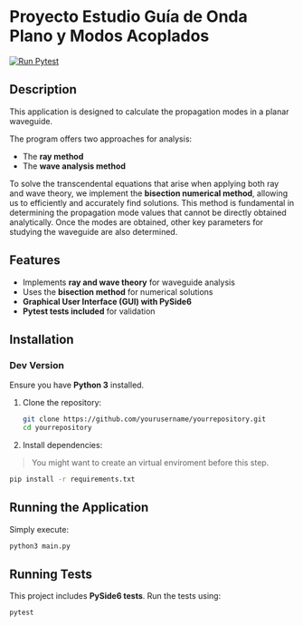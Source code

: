 # Proyecto Estudio Guía de Onda Plano y Modos Acoplados

[![Run Pytest](https://github.com/danielcorrea256/estudio_guia_de_onda_plano_y_modos_acoplados/actions/workflows/tests.yml/badge.svg)](https://github.com/danielcorrea256/estudio_guia_de_onda_plano_y_modos_acoplados/actions/workflows/tests.yml)

## Description

This application is designed to calculate the propagation modes in a planar waveguide.

The program offers two approaches for analysis:
- The **ray method**
- The **wave analysis method**

To solve the transcendental equations that arise when applying both ray and wave theory, we implement the **bisection numerical method**, allowing us to efficiently and accurately find solutions. This method is fundamental in determining the propagation mode values that cannot be directly obtained analytically. Once the modes are obtained, other key parameters for studying the waveguide are also determined.

## Features
- Implements **ray and wave theory** for waveguide analysis
- Uses the **bisection method** for numerical solutions
- **Graphical User Interface (GUI) with PySide6**
- **Pytest tests included** for validation

## Installation

### Dev Version

Ensure you have **Python 3** installed.

1. Clone the repository:
   ```bash
   git clone https://github.com/yourusername/yourrepository.git
   cd yourrepository
   ```

2. Install dependencies:
> You might want to create an virtual enviroment before this step.
   ```bash
   pip install -r requirements.txt
   ```

## Running the Application

Simply execute:
```bash
python3 main.py
```

## Running Tests

This project includes **PySide6 tests**. Run the tests using:
```bash
pytest
```

